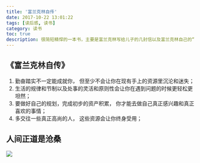 ```yaml
---
title: '富兰克林自传'
date: 2017-10-22 13:01:22
tags: [读后感, 读书]
category: 读书
toc: true
description: 很简短精悍的一本书，主要是富兰克林写给儿子的几封信以及富兰克林自己的“致富论”。 个人感觉前两封信是比较写实的， 后面的信可能包含一些自吹自擂的成分。总之，给我很多启迪。
---
```


## 《富兰克林自传》
1. 勤奋踏实不一定能成就你， 但至少不会让你在现有手上的资源里沉沦和迷失； 
2. 生活的规律和节制以及处事的灵活和原则性会让你在遇到问题的时候更轻松更坦然； 
3. 要做好自己的规划，完成初步的资产积累， 你才能去做自己真正感兴趣和真正喜欢的事情； 
4. 多交往一些真正高尚的人， 这些资源会让你终身受用；

## 人间正道是沧桑
![](http://img36.ddimg.cn/21/23/22883376-1_o.jpg)
